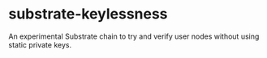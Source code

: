 # substrate-keylessness
An experimental Substrate chain to try and verify user nodes without using static private keys.
